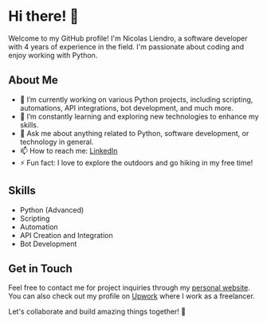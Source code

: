 # Hi there! 👋

Welcome to my GitHub profile! I'm Nicolas Liendro, a software developer with 4 years of experience in the field. I'm passionate about coding and enjoy working with Python.

## About Me
- 🔭 I’m currently working on various Python projects, including scripting, automations, API integrations, bot development, and much more.
- 🌱 I’m constantly learning and exploring new technologies to enhance my skills.
- 💬 Ask me about anything related to Python, software development, or technology in general.
- 📫 How to reach me: [LinkedIn](https://www.linkedin.com/in/nicolas-liendro/)
- ⚡ Fun fact: I love to explore the outdoors and go hiking in my free time!

## Skills
- Python (Advanced)
- Scripting
- Automation
- API Creation and Integration
- Bot Development

## Get in Touch
Feel free to contact me for project inquiries through my [personal website](https://nicolasliendro.tech/). You can also check out my profile on [Upwork](https://www.upwork.com/freelancers/nicolasliendro) where I work as a freelancer.

Let's collaborate and build amazing things together! 🚀
